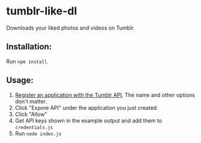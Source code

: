 # tumblr-like-dl

Downloads your liked photos and videos on Tumblr.

## Installation:

Run `npm install`.

## Usage:

1. [Register an application with the Tumblr API](https://www.tumblr.com/oauth/apps). The name and other options don't matter.
2. Click "Expore API" under the application you just created
3. Click "Allow"
4. Get API keys shown in the example output and add them to `credentials.js`
5. Run `node index.js`
